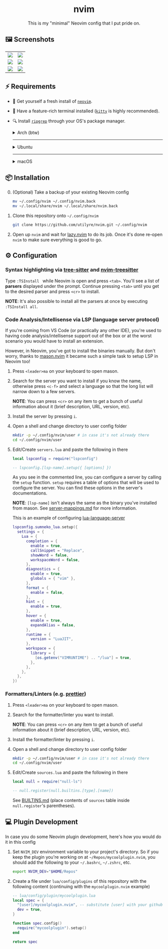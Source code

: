 <h1 align="center">nvim</h1>

<p align="center">
  This is my "minimal" Neovim config that I put pride on.
</p>

## 🖼️ Screenshots

|                                                                                                            |                                                                                                            |
| :--------------------------------------------------------------------------------------------------------: | :--------------------------------------------------------------------------------------------------------: |
| ![](https://user-images.githubusercontent.com/91974155/212472441-6ef99c5f-368f-454c-b1e8-947048cc2e8b.png) | ![](https://user-images.githubusercontent.com/91974155/212472445-dd7d0d4c-bc81-4adc-9779-55db1ed3c349.png) |
| ![](https://user-images.githubusercontent.com/91974155/212472474-632940f0-c468-40e2-98cd-15c283f70ac2.png) | ![](https://user-images.githubusercontent.com/91974155/212472491-d2a7346e-a689-483a-bd77-0a259964bc03.png) |
| ![](https://user-images.githubusercontent.com/91974155/212472498-0d95c9f0-b948-40b1-97ff-730d912e4968.png) | ![](https://user-images.githubusercontent.com/91974155/212472500-f5c7be4e-9172-418b-aaea-c8b3c72879e0.png) |

## ⚡ Requirements

- 🍺 Get yourself a fresh install of [`neovim`][neovim].

- 📠 Have a feature-rich terminal installed ([`kitty`][kitty] is highly
  recommended).

- 🔍 Install [`ripgrep`][ripgrep] through your OS's package manager.

  <details>
    <summary>Arch (btw)</summary>

  ```bash
  sudo pacman -S ripgrep
  ```

  </details>

  ***

  <details>
    <summary>Ubuntu</summary>

  ```bash
  sudo apt install ripgrep
  ```

  </details>

  ***

  <details>
    <summary>macOS</summary>

  ```bash
  brew install ripgrep
  ```

  </details>

[neovim]: https://github.com/neovim/neovim
[kitty]: https://github.com/kovidgoyal/kitty
[ripgrep]: https://github.com/BurntSushi/ripgrep

## 📦 Installation

0. (Optional) Take a backup of your existing Neovim config

   ```bash
   mv ~/.config/nvim ~/.config/nvim.back
   mv ~/.local/share/nvim ~/.local/share/nvim.back
   ```

1. Clone this repository onto `~/.config/nvim`

   ```bash
   git clone https://github.com/utilyre/nvim.git ~/.config/nvim
   ```

2. Open up `nvim` and wait for [lazy.nvim][lazy.nvim] to do its job. Once it's
   done re-open `nvim` to make sure everything is good to go.

[lazy.nvim]: https://github.com/folke/lazy.nvim

## ⚙️ Configuration

### Syntax highlighting via [tree-sitter][tree-sitter] and [nvim-treesitter][nvim-treesitter]

Type `:TSInstall ` while Neovim is open and press `<tab>`. You'll see a list of
**parsers** displayed under the prompt. Continue pressing `<tab>` until you get to
the desired parser and press `<cr>` to install.

**NOTE**: It's also possible to install all the parsers at once by executing
`:TSInstall all`.

[tree-sitter]: https://github.com/tree-sitter/tree-sitter
[nvim-treesitter]: https://github.com/nvim-treesitter/nvim-treesitter

### Code Analysis/Intellisense via LSP (language server protocol)

If you're coming from VS Code (or practically any other IDE), you're used to
having code analysis/intellisense support out of the box or at the worst
scenario you would have to install an extension.

However, in Neovim, you've got to install the binaries manually. But don't
worry, thanks to [mason.nvim][mason.nvim] it became such a simple task to setup
LSP in Neovim too!

1. Press `<leader>ma` on your keyboard to open mason.

2. Search for the server you want to install if you know the name, otherwise
   press `<c-f>` and select a language so that the long list will narrow down to
   a few servers.

   **NOTE**: You can press `<cr>` on any item to get a bunch of useful
   information about it (brief description, URL, version, etc).

3. Install the server by pressing `i`.

4. Open a shell and change directory to user config folder

   ```bash
   mkdir -p ~/.config/nvim/user # in case it's not already there
   cd ~/.config/nvim/user
   ```

5. Edit/Create `servers.lua` and paste the following in there

   ```lua
   local lspconfig = require("lspconfig")

   -- lspconfig.[lsp-name].setup({ [options] })
   ```

   As you see in the commented line, you can configure a server by calling the
   `setup` function. `setup` requires a table of options that will be used to
   configure the server. You can find these options in the server's
   documentations.

   **NOTE**: `[lsp-name]` isn't always the same as the binary you've installed
   from mason. See [server-mappings.md][server-mappings.md] for more
   information.

   This is an example of configuring [lua-language-server][lua-language-server]

   ```lua
   lspconfig.sumneko_lua.setup({
     settings = {
       Lua = {
         completion = {
           enable = true,
           callSnippet = "Replace",
           showWord = false,
           workspaceWord = false,
         },
         diagnostics = {
           enable = true,
           globals = { "vim" },
         },
         format = {
           enable = false,
         },
         hint = {
           enable = true,
         },
         hover = {
           enable = true,
           expandAlias = false,
         },
         runtime = {
           version = "LuaJIT",
         },
         workspace = {
           library = {
             [os.getenv("VIMRUNTIME") .. "/lua"] = true,
           },
         },
       },
     },
   })
   ```

[mason.nvim]: https://github.com/williamboman/mason.nvim
[server-mappings.md]: https://github.com/williamboman/mason-lspconfig.nvim/blob/main/doc/server-mapping.md
[lua-language-server]: https://github.com/sumneko/lua-language-server

### Formatters/Linters (e.g. [prettier][prettier])

1. Press `<leader>ma` on your keyboard to open mason.

2. Search for the formatter/linter you want to install.

   **NOTE**: You can press `<cr>` on any item to get a bunch of useful
   information about it (brief description, URL, version, etc).

3. Install the formatter/linter by pressing `i`.

4. Open a shell and change directory to user config folder

   ```bash
   mkdir -p ~/.config/nvim/user # in case it's not already there
   cd ~/.config/nvim/user
   ```

5. Edit/Create `sources.lua` and paste the following in there

   ```lua
   local null = require("null-ls")

   -- null.register(null.builtins.[type].[name])
   ```

   See [BUILTINS.md][builtins.md] (place contents of `sources` table inside
   `null.register`'s parentheses).

[prettier]: https://prettier.io
[builtins.md]: https://github.com/jose-elias-alvarez/null-ls.nvim/blob/main/doc/BUILTINS.md

## 💻 Plugin Development

In case you do some Neovim plugin development, here's how you would do it in
this config

1. Set `NVIM_DEV` environment variable to your project's directory. So if you
   keep the plugin you're working on at `~/Repos/mycoolplugin.nvim`, you
   should add the following to your `~/.bashrc`, `~/.zshrc`, etc.

   ```bash
   export NVIM_DEV="$HOME/Repos"
   ```

2. Create a file under `lua/config/plugins` of this repository with the
   following content (continuing with the `mycoolplugin.nvim` example)

   ```lua
   -- lua/config/plugin/mycoolplugin.lua
   local spec = {
     "[user]/mycoolplugin.nvim", -- substitute [user] with your github username
     dev = true,
   }

   function spec.config()
     require("mycoolplugin").setup()
   end

   return spec
   ```

